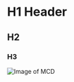 # H1 Header
## H2
### H3

![Image of MCD](https://mcd.unison.mx/wp-content/uploads/2020/02/400dpiLogoCropped-150x150.png)
